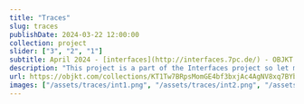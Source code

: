 ```yaml
---
title: "Traces"
slug: traces
publishDate: 2024-03-22 12:00:00
collection: project
slider: ["3", "2", "1"]
subtitle: April 2024 - [interfaces](http://interfaces.7pc.de/) - OBJKT.
description: "This project is a part of the Interfaces project so let me give you the basics of it. This collaboration is kind of a bridge between dance and computer art. It works by capturing the dynamics and expression of dance to transport and remix them through the lens of generative art."
url: https://objkt.com/collections/KT1Tw7BRpsMomGE4bf3bxjAc4AgNV8xq7BYb
images: ["/assets/traces/int1.png", "/assets/traces/int2.png", "/assets/traces/int3.png", "/assets/traces/int4.png", "/assets/traces/int5.png", "/assets/traces/int6.png", "/assets/traces/int7.png"]
---
```


